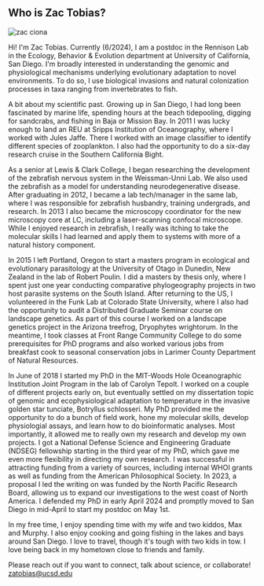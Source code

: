 ## Who is Zac Tobias?

![zac ciona](https://avatars.githubusercontent.com/u/54603884?v=4)

Hi! I'm Zac Tobias. Currently (6/2024), I am a postdoc in the Rennison Lab in the Ecology, Behavior & Evolution department at University of California, San Diego. I'm broadly interested in 
understanding the genomic and physiological mechanisms underlying evolutionary adaptation to novel environments. To do so, I use biological invasions and natural colonization processes in taxa 
ranging from invertebrates to fish. 

A bit about my scientific past. Growing up in San Diego, I had long been fascinated by marine life, spending hours at the beach tidepooling, digging for sandcrabs, and fishing in Baja or Mission 
Bay. In 2011 I was lucky enough to land an REU at Sripps Institution of Oceanography, where I worked with Jules Jaffe. There I worked with an image classifier to identify different species of 
zooplankton. I also had the opportunity to do a six-day research cruise in the Southern California Bight.

As a senior at Lewis & Clark College, I began researching the development of the zebrafish nervous system in the Weissman-Unni Lab. We also used the zebrafish as a model for understanding 
neurodegenerative disease. After graduating in 2012, I became a lab tech/manager in the same lab, where I was responsible for zebrafish husbandry, training 
undergrads, and research. In 2013 I also became the microscopy coordinator for the new microscopy core at LC, including a laser-scanning confocal microscope. While I enjoyed research in zebrafish, 
I really was itching to take the molecular skills I had learned and apply them to systems with more of a natural history component. 

In 2015 I left Portland, Oregon to start a masters program in ecological and evolutionary parasitology at the University of Otago in Dunedin, New Zealand in the lab of Robert Poulin. I did a masters 
by thesis only, where I spent just one year conducting comparative phylogeography projects in two host parasite systems on the South Island. After returning to the US, I volunteered in the Funk Lab 
at Colorado State University, where I also had the opportunity to audit a Distributed Graduate Seminar course on landscape genetics. As part of this course I worked on a landscape genetics project 
in the Arizona treefrog, Dryophytes wrightorum. In the meantime, I took classes at Front Range Community College to do some prerequisites for PhD programs and also worked various jobs from breakfast 
cook to seasonal conservation jobs in Larimer County Department of Natural Resources.

In June of 2018 I started my PhD in the MIT-Woods Hole Oceanographic Institution Joint Program in the lab of Carolyn Tepolt. I worked on a couple of different projects early on, but eventually 
settled 
on my dissertation topic of genomic and ecophysiological adaptation to temperature in the invasive golden star tunciate, Botryllus schlosseri. My PhD provided me the opportunity to do a bunch of 
field work, hone my molecular skills, develop physiologial assays, and learn how to do bioinformatic analyses. Most importantly, it allowed me to really own my research and develop my own projects. 
I got a National Defense Science and Engineering Graduate (NDSEG) fellowship starting in the third year of my PhD, which gave me even more flexibility in directing my own research. I was successful 
in attracting funding from a variety of sources, including internal WHOI grants as well as funding from the American Philosophical Society. In 2023, a proposal I led the writing on was funded by the 
North Pacific Research Board, allowing us to expand our investigations to the west coast of North America. I defended my PhD in early April 2024 and promptly moved to San Diego in mid-April to start 
my postdoc on May 1st. 

In my free time, I enjoy spending time with my wife and two kiddos, Max and Murphy. I also enjoy cooking and going fishing in the lakes and bays around San Diego. I love to travel, though it's tough 
with two kids in tow. I love being back in my hometown close to friends and family. 

Please reach out if you want to connect, talk about science, or collaborate! zatobias@ucsd.edu 

